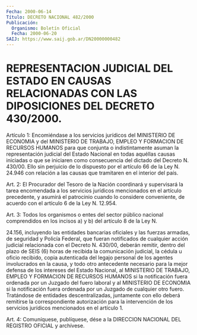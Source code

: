 ```yaml
---
Fecha: 2000-06-14
Título: DECRETO NACIONAL 482/2000
Publicación:
  Organismo: Boletín Oficial
  Fecha: 2000-06-20
SAIJ: https://www.saij.gob.ar/DN20000000482
---
```

# REPRESENTACION JUDICIAL DEL ESTADO EN CAUSAS RELACIONADAS CON LAS DIPOSICIONES DEL DECRETO 430/2000.

<a id="1"></a>
Artículo 1: Encomiéndase a los servicios jurídicos  del MINISTERIO DE  ECONOMIA  y  del MINISTERIO DE TRABAJO, EMPLEO Y FORMACION  DE RECURSOS HUMANOS para  que  conjunta  o  indistintamente asuman la representación  judicial  del  Estado Nacional  en  todas  aquéllas causas iniciadas o que se iniciaren  como consecuencia del dictado del Decreto N. 430/00. Ello sin perjuicio de  lo dispuesto  por el artículo  66  de  la  Ley  N. 24.946  con relación a las causas que tramitaren en el interior del país.

<a id="2"></a>
Art.  2:  El Procurador del Tesoro de la  Nación  coordinará  y supervisará  la    tarea  encomendada  a  los  servicios  jurídicos mencionados en el artículo  precedente,  y  asumirá  el  patrocinio cuando lo considere conveniente, de acuerdo con el artículo  6  de la Ley N. 12.954.

<a id="3"></a>
Art. 3: Todos los organismos o entes del sector público nacional comprendidos  en  los incisos a) y b) del artículo 8 de la Ley N.

24.156, incluyendo las entidades bancarias oficiales y las fuerzas armadas, de seguridad y Policía Federal,  que fueran notificados de cualquier acción judicial relacionada con  el  Decreto  N. 430/00, deberán  remitir,  dentro del plazo de SEIS (6) horas de recibida la comunicación judicial,  la  cédula  u  oficio  recibido,  copia autenticada  del legajo personal de los agentes involucrados en  la causa, y todo otro antecedente necesario para la mejor defensa de los intereses del Estado Nacional, al MINISTERIO DE TRABAJO, EMPLEO Y FORMACION DE RECURSOS  HUMANOS si la notificación fuera ordenada por un Juzgado del fuero laboral y al MINISTERIO DE ECONOMIA si la notificación fuera ordenada  por  un  Juzgado  de  cualquier  otro fuero.  Tratándose  de entidades descentralizadas, juntamente con ello  deberá remitirse  la  correspondiente  autorización  para  la intervención  de los servicios jurídicos mencionados en el artículo 1.

<a id="4"></a>
Art. 4: Comuníquese, publíquese, dése a la DIRECCION NACIONAL DEL REGISTRO OFICIAL y archívese.